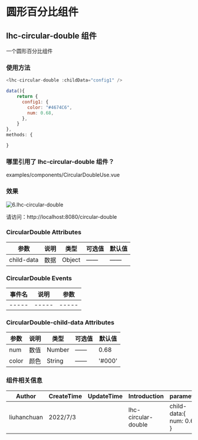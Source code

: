 # 圆形百分比组件

## lhc-circular-double 组件

一个圆形百分比组件

### 使用方法

```javascript
<lhc-circular-double :childData="config1" />

data(){
    return {
      config1: {
        color: "#4674C6",
        num: 0.68,
      },
    }
},
methods: {

}
```

### 哪里引用了 lhc-circular-double 组件？

examples/components/CircularDoubleUse.vue

### 效果

![6.lhc-circular-double](https://gitee.com/zhengzem/graphic-bed/raw/master/img/20220703111543.png)

请访问：http://localhost:8080/circular-double

### CircularDouble Attributes

| 参数       | 说明 | 类型   | 可选值 | 默认值 |
| ---------- | ---- | ------ | ------ | ------ |
| child-data | 数据 | Object | ——   | ——   |

### CircularDouble Events

| 事件名 | 说明  | 参数  |
| ------ | ----- | ----- |
| -----  | ----- | ----- |

### CircularDouble-child-data Attributes

| 参数  | 说明 | 类型   | 可选值 | 默认值 |
| ----- | ---- | ------ | ------ | ------ |
| num   | 数值 | Number | ——   | 0.68   |
| color | 颜色 | String | ——   | '#000' |

### 组件相关信息

| Author      | CreateTime | UpdateTime | Introduction        | parameter                          |
| ----------- | ---------- | ---------- | ------------------- | ---------------------------------- |
| liuhanchuan | 2022/7/3   |            | lhc-circular-double | child-data:{<br />num: 0.68<br />} |
